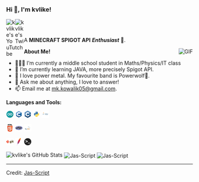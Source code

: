 <h3 title="hehehe"> Hi 👋, I'm kvlike!</h3>

<a href="https://www.youtube.com/channel/UCeItzH0hOtWfCAcg-3HDbbQ">
  <img align="left" alt="kvlike's YouTube" width="24px" src="https://cdn.jsdelivr.net/npm/simple-icons@v3/icons/youtube.svg" />
</a>
<a href="https://www.twitch.tv/kvlike_">
  <img align="left" alt="kvlike's Twitch" width="24px" src="https://cdn.jsdelivr.net/npm/simple-icons@v3/icons/twitch.svg" />
</a>



<br />
<br />

A **MINECRAFT SPIGOT API** ***Enthusiast*** 🚀.
 

  <img align="right" alt="GIF" src="https://i.pinimg.com/originals/e4/26/70/e426702edf874b181aced1e2fa5c6cde.gif" />

**About Me!**

- 👨🏽‍💻 I’m currently a middle school student in Maths/Physics/IT class
- 🌱 I’m currently learning JAVA, more precisely Spigot API. 
- 🎸 I love power metal. My favourite band is Powerwolf🐺.
- 💬 Ask me about anything, I love to answer!
- 📫 Email me at [mk.kowalik05@gmail.com](mailto:mk.kowalik05@gmail.com).



**Languages and Tools:**  

<code><img height="20" src="https://raw.githubusercontent.com/github/explore/80688e429a7d4ef2fca1e82350fe8e3517d3494d/topics/arduino/arduino.png"></code>
<code><img height="20" src="https://raw.githubusercontent.com/github/explore/80688e429a7d4ef2fca1e82350fe8e3517d3494d/topics/c/c.png"></code>
<code><img height="20" src="https://raw.githubusercontent.com/github/explore/80688e429a7d4ef2fca1e82350fe8e3517d3494d/topics/cpp/cpp.png"></code>
<code><img height="20" src="https://raw.githubusercontent.com/github/explore/80688e429a7d4ef2fca1e82350fe8e3517d3494d/topics/python/python.png"></code>
<code><img height="20" src="https://raw.githubusercontent.com/github/explore/80688e429a7d4ef2fca1e82350fe8e3517d3494d/topics/java/java.png"></code>

<code><img height="20" src="https://raw.githubusercontent.com/github/explore/80688e429a7d4ef2fca1e82350fe8e3517d3494d/topics/html/html.png"></code>
<code><img height="20" src="https://raw.githubusercontent.com/github/explore/80688e429a7d4ef2fca1e82350fe8e3517d3494d/topics/php/php.png"></code>
<code><img height="20" src="https://raw.githubusercontent.com/github/explore/80688e429a7d4ef2fca1e82350fe8e3517d3494d/topics/mysql/mysql.png"></code>

<code><img height="20" src="https://raw.githubusercontent.com/github/explore/80688e429a7d4ef2fca1e82350fe8e3517d3494d/topics/git/git.png"></code>
<code><img height="20" src="https://raw.githubusercontent.com/github/explore/80688e429a7d4ef2fca1e82350fe8e3517d3494d/topics/maven/maven.png"></code>
<code><img height="20" src="https://raw.githubusercontent.com/github/explore/80688e429a7d4ef2fca1e82350fe8e3517d3494d/topics/terminal/terminal.png"></code>

<img src="https://github-readme-stats.vercel.app/api?username=kvlike&show_icons=true&hide_border=true&count_private=true&theme=shades-of-purple&icon_color=fad000" alt="kvlike's GitHub Stats">
<img align="center" src="https://github-readme-streak-stats.herokuapp.com/?user=kvlike&count_private=true&theme=radical" alt="Jas-Script" />
<img align="center" width=500 src="https://github-readme-stats.vercel.app/api/top-langs/?username=kvlike&count_private=true&theme=radical" alt="Jas-Script" />

----
Credit: [Jas-Script](https://github.com/Jas-Script)
